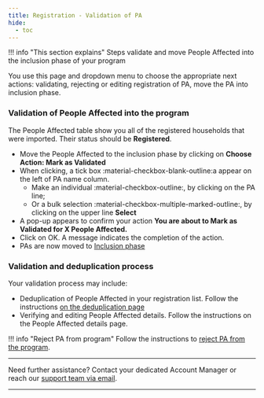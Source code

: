 ```yaml
---
title: Registration - Validation of PA
hide:
  - toc
---
```


!!! info "This section explains"
    Steps validate and move People Affected into the inclusion phase of your program

You use this page and dropdown menu to choose the appropriate next actions: validating, rejecting or editing registration of PA, move the PA into inclusion phase.


### Validation of People Affected into the program

The People Affected table show you all of the registered households that were imported. Their status should be **Registered**.

- Move the People Affected to the inclusion phase by clicking on **Choose Action: Mark as Validated**
- When clicking, a tick box :material-checkbox-blank-outline:a appear on the left of PA name column.
  - Make an individual :material-checkbox-outline:, by clicking on the PA line;
  - Or a bulk selection :material-checkbox-multiple-marked-outline:, by clicking on the upper line **Select**
- A pop-up appears to confirm your action **You are about to Mark as Validated for X People Affected.**
- Click on OK. A message indicates the completion of the action.
- PAs are now moved to [Inclusion phase](../inclusion/inclusion.md)

### Validation and deduplication process

Your validation process may include:

- Deduplication of People Affected in your registration list. Follow the instructions [on the deduplication page](../registration/registration-deduplication.md)
- Verifying and editing People Affected details. Follow the instructions on the People Affected details page.


!!! info "Reject PA from program"
    Follow the instructions to [reject PA from the program](./registration-reject-pa.md).

___
Need further assistance? Contact your dedicated Account Manager or reach our [support team via email](mailto:support@121.global).
___
